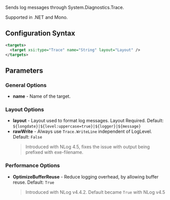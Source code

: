 Sends log messages through System.Diagnostics.Trace. 

Supported in .NET and Mono.

## Configuration Syntax
```xml
<targets>
  <target xsi:type="Trace" name="String" layout="Layout" />
</targets>
```

## Parameters
### General Options
* **name** - Name of the target.
### Layout Options
* **layout** - Layout used to format log messages. Layout Required. Default: `${longdate}|${level:uppercase=true}|${logger}|${message}`
* **rawWrite** - Always use `Trace.WriteLine` independent of LogLevel. Default: `False`
  > Introduced with NLog 4.5, fixes the issue with output being prefixed with exe-filename.
### Performance Options
* **OptimizeBufferReuse** - Reduce logging overhead, by allowing buffer reuse. Default: `True`
  > Introduced with NLog v4.4.2. Default became `True` with NLog v4.5